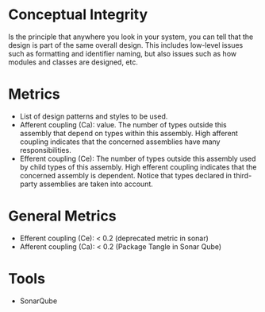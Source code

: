 # Conceptual Integrity
Is the principle that anywhere you look in your system, you can tell that the design is part of the same overall design.
This includes low-level issues such as formatting and identifier naming, but also issues such as how modules and classes
are designed, etc.

# Metrics
- List of design patterns and styles to be used.
- Afferent coupling (Ca): value.
  The number of types outside this assembly that depend on types within this assembly.
  High afferent coupling indicates that the concerned assemblies have many responsibilities.
- Efferent coupling (Ce): The number of types outside this assembly used by child types of this assembly.
  High efferent coupling indicates that the concerned assembly is dependent.
  Notice that types declared in third-party assemblies are taken into account.
  
# General Metrics
- Efferent coupling (Ce): < 0.2 (deprecated metric in sonar)
- Afferent coupling (Ca): < 0.2 (Package Tangle in Sonar Qube) 

# Tools
- SonarQube